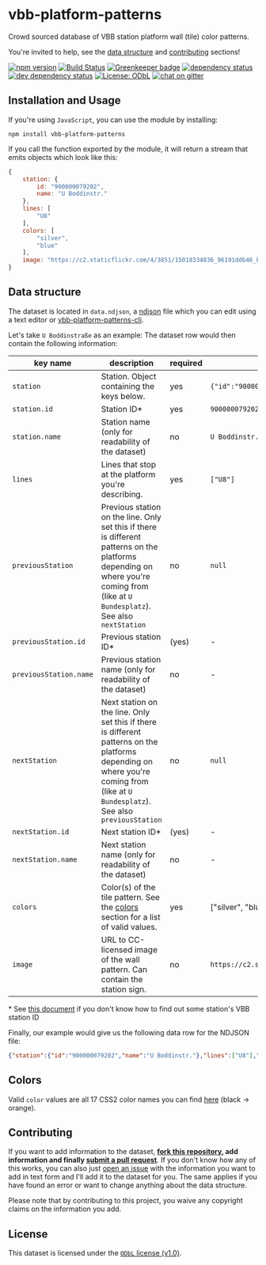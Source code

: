# vbb-platform-patterns

Crowd sourced database of VBB station platform wall (tile) color patterns.

You're invited to help, see the [data structure](#data-structure) and [contributing](#contributing) sections!

[![npm version](https://img.shields.io/npm/v/boilerplate.svg)](https://www.npmjs.com/package/boilerplate)
[![Build Status](https://travis-ci.org/juliuste/boilerplate.svg?branch=master)](https://travis-ci.org/juliuste/boilerplate)
[![Greenkeeper badge](https://badges.greenkeeper.io/juliuste/boilerplate.svg)](https://greenkeeper.io/)
[![dependency status](https://img.shields.io/david/juliuste/boilerplate.svg)](https://david-dm.org/juliuste/boilerplate)
[![dev dependency status](https://img.shields.io/david/dev/juliuste/boilerplate.svg)](https://david-dm.org/juliuste/boilerplate#info=devDependencies)
[![License: ODbL](https://img.shields.io/badge/License-ODbL-brightgreen.svg)](license)
[![chat on gitter](https://badges.gitter.im/juliuste.svg)](https://gitter.im/juliuste)

## Installation and Usage

If you're using `JavaScript`, you can use the module by installing:

```shell
npm install vbb-platform-patterns
```

If you call the function exported by the module, it will return a stream that emits objects which look like this:

```js
{
    station: {
        id: "900000079202",
        name: "U Boddinstr."
    },
    lines: [
        "U8"
    ],
    colors: [
        "silver",
        "blue"
    ],
    image: "https://c2.staticflickr.com/4/3851/15018334836_96191ddb46_b.jpg"
}
```

## Data structure

The dataset is located in `data.ndjson`, a [ndjson](http://ndjson.org/) file which you can edit using a text editor or [vbb-platform-patterns-cli](https://github.com/juliuste/vbb-platform-patterns-cli).

Let's take `U Boddinstraße` as an example: The dataset row would then contain the following information:

| key name | description | required | example |
| -------- | ----------- | -------- | ------- |
| `station` | Station. Object containing the keys below. | yes | `{"id":"900000079202","name":"U Boddinstr."}` |
| `station.id` | Station ID\* | yes | `900000079202` |
| `station.name` | Station name (only for readability of the dataset) | no | `U Boddinstr.` |
| `lines` | Lines that stop at the platform you're describing. | yes | `["U8"]` |
| `previousStation` | Previous station on the line. Only set this if there is different patterns on the platforms depending on where you're coming from (like at `U Bundesplatz`). See also `nextStation` | no | `null` |
| `previousStation.id` | Previous station ID\* | (yes) | - |
| `previousStation.name` | Previous station name (only for readability of the dataset) | no | - |
| `nextStation` | Next station on the line. Only set this if there is different patterns on the platforms depending on where you're coming from (like at `U Bundesplatz`). See also `previousStation` | no | `null` |
| `nextStation.id` | Next station ID\* | (yes) | - |
| `nextStation.name` | Next station name (only for readability of the dataset) | no | - |
| `colors`| Color(s) of the tile pattern. See the [colors](#colors) section for a list of valid values. | yes | ["silver", "blue"]
| `image`| URL to CC-licensed image of the wall pattern. Can contain the station sign. | no | `https://c2.staticflickr.com/4/3851/15018334836_96191ddb46_b.jpg` |

\* See [this document](station-ids.md) if you don't know how to find out some station's VBB station ID

Finally, our example would give us the following data row for the NDJSON file:

```json
{"station":{"id":"900000079202","name":"U Boddinstr."},"lines":["U8"],"colors":["silver","blue"],"image":"https://c2.staticflickr.com/4/3851/15018334836_96191ddb46_b.jpg"}
```

## Colors

Valid `color` values are all 17 CSS2 color names you can find [here](https://developer.mozilla.org/en-US/docs/Web/CSS/color_value) (black -> orange).

## Contributing

If you want to add information to the dataset, **[fork this repository](https://help.github.com/articles/fork-a-repo/), add information and finally [submit a pull request](https://help.github.com/articles/about-pull-requests/)**. If you don't know how any of this works, you can also just [open an issue](https://github.com/juliuste/vbb-platform-patterns/issues) with the information you want to add in text form and I'll add it to the dataset for you. The same applies if you have found an error or want to change anything about the data structure.

Please note that by contributing to this project, you waive any copyright claims on the information you add.

## License

This dataset is licensed under the [`ODbL` license (v1.0)](https://opendatacommons.org/licenses/odbl/1.0/).
